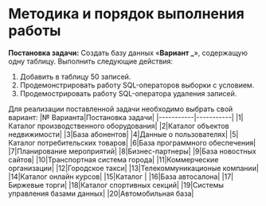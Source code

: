 # Методика и порядок выполнения работы

__Постановка задачи:__ Создать базу данных «**Вариант _**», содержащую одну таблицу. 
Выполнить следующие действия:
1. Добавить в таблицу  50 записей.
2. Продемонстрировать работу SQL-операторов выборки с условием. 
3. Продемострировать работу SQL-оператора удаления записей.

Для реализации поставленной задачи необходимо выбрать свой вариант:
|№ Варианта|Постановка задачи|
|-----------|-----------|
|1|Каталог производственного оборудования|
|2|Каталог объектов недвижимости|
|3|База абонентов|
|4|Данные о пользователях|
|5|Каталог потребительских товаров|
|6|База программного обеспечения|
|7|Планирование мероприятий|
|8|Бизнес-партнеры|
|9|База новостных сайтов|
|10|Транспортная система города|
|11|Коммерческие организации|
|12|Городское такси|
|13|Телекоммуникационые компании|
|14|Каталог онлайн курсов|
|15|Каталог |
|16|База автосалона|
|17|Биржевые торги|
|18|Каталог спортивных секций|
|19|Системы управления базами данных|
|20|Автомобильная база|